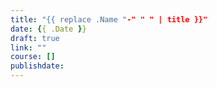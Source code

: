 ```yaml
---
title: "{{ replace .Name "-" " " | title }}"
date: {{ .Date }}
draft: true
link: ""
course: []
publishdate:
---
```

